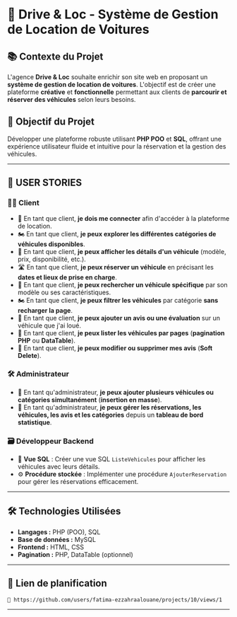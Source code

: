 # 🚗 **Drive & Loc - Système de Gestion de Location de Voitures**

## 📚 **Contexte du Projet**
L'agence **Drive & Loc** souhaite enrichir son site web en proposant un **système de gestion de location de voitures**. L'objectif est de créer une plateforme **créative** et **fonctionnelle** permettant aux clients de **parcourir et réserver des véhicules** selon leurs besoins.

## 🎯 **Objectif du Projet**
Développer une plateforme robuste utilisant **PHP POO** et **SQL**, offrant une expérience utilisateur fluide et intuitive pour la réservation et la gestion des véhicules.

---

## 👤 **USER STORIES**

### 🧑‍💼 **Client**
- 🚗 En tant que client, **je dois me connecter** afin d'accéder à la plateforme de location.
- 🏍️ En tant que client, **je peux explorer les différentes catégories de véhicules disponibles**.
- 🚗 En tant que client, **je peux afficher les détails d'un véhicule** (modèle, prix, disponibilité, etc.).
- 🛣️ En tant que client, **je peux réserver un véhicule** en précisant les **dates et lieux de prise en charge**.
- 🔎 En tant que client, **je peux rechercher un véhicule spécifique** par son modèle ou ses caractéristiques.
- 🏍️ En tant que client, **je peux filtrer les véhicules** par catégorie **sans recharger la page**.
- 📝 En tant que client, **je peux ajouter un avis ou une évaluation** sur un véhicule que j'ai loué.
- 🏦 En tant que client, **je peux lister les véhicules par pages** (**pagination PHP** ou **DataTable**).
- 🚙 En tant que client, **je peux modifier ou supprimer mes avis** (**Soft Delete**).

### 🛠️ **Administrateur**
- 🏦 En tant qu'administrateur, **je peux ajouter plusieurs véhicules ou catégories simultanément** (**insertion en masse**).
- 🚨 En tant qu'administrateur, **je peux gérer les réservations, les véhicules, les avis et les catégories** depuis un **tableau de bord statistique**.

### 🗃️ **Développeur Backend**
- 📝 **Vue SQL** : Créer une vue SQL `ListeVehicules` pour afficher les véhicules avec leurs détails.
- ⚙️ **Procédure stockée** : Implémenter une procédure `AjouterReservation` pour gérer les réservations efficacement.

---

## 🛠️ **Technologies Utilisées**
- **Langages :** PHP (POO), SQL
- **Base de données :** MySQL
- **Frontend :** HTML, CSS
- **Pagination :** PHP, DataTable (optionnel)

---

## 📁 **Lien de planification**
```
🚀 https://github.com/users/fatima-ezzahraalouane/projects/10/views/1
```

---